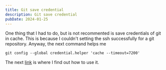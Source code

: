 ```yaml
---
title: Git save credential
description: Git save credential
pubDate: 2024-01-25
---
```


One thing that I had to do, but is not recommented is save credentials
of git in cache. This is because I couldn't setting the ssh successfully
for a git repository. Anyway, the next command helps me

    git config --global credential.helper 'cache --timeout=7200'

The next [link](https://git-scm.com/docs/git-credential-cache) is where
I find out how to use it.

